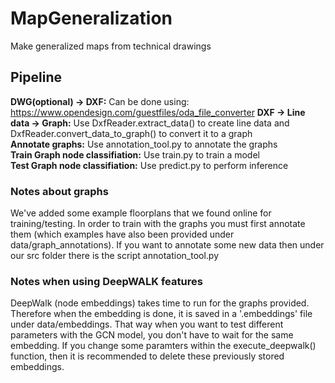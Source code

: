 # MapGeneralization
Make generalized maps from technical drawings 

## Pipeline
**DWG(optional) -> DXF:** Can be done using: https://www.opendesign.com/guestfiles/oda_file_converter 
**DXF -> Line data -> Graph:** Use DxfReader.extract_data() to create line data and DxfReader.convert_data_to_graph() to convert it to a graph  
**Annotate graphs:** Use annotation_tool.py to annotate the graphs  
**Train Graph node classifiation:** Use train.py to train a model  
**Test Graph node classifiation:** Use predict.py to perform inference  

### Notes about graphs
We've added some example floorplans that we found online for training/testing. In order to train with the graphs you must
 first annotate them (which examples have also been provided under data/graph_annotations). If you want to annotate some 
 new data then under our src folder there is the script annotation_tool.py

### Notes when using DeepWALK features
DeepWalk (node embeddings) takes time to run for the graphs provided. Therefore when the embedding is done, it is 
saved in a '.embeddings' file under data/embeddings. That way when you want to test different parameters with the 
GCN model, you don't have to wait for the same embedding. If you change some paramters within the execute_deepwalk() 
function, then it is recommended to delete these previously stored embeddings.
